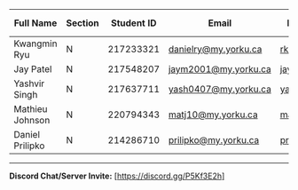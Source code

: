 | Full Name       | Section | Student ID  | Email                    | Best Way to Contact    | Discord Username  |
|---------------|---------|-------------|--------------------------|------------------------|------------------|
| Kwangmin Ryu  | N       | 217233321   | danielry@my.yorku.ca     | rkm9864@gmail.com      | sandwitche       |
| Jay Patel     | N       | 217548207   | jaym2001@my.yorku.ca     | jaym2001@my.yorku.ca   | Jay              |
| Yashvir Singh | N       | 217637711   | yash0407@my.yorku.ca     | yash0407@my.yorku.ca   | tBd              |
| Mathieu Johnson | N     | 220794343   | matj10@my.yorku.ca       | matj10@my.yorku.ca     | Mat_johnson      |
| Daniel Prilipko | N     | 214286710   | prilipko@my.yorku.ca     | prilipko@my.yorku.ca   | Dan the Man      |

---

**Discord Chat/Server Invite:** [https://discord.gg/P5Kf3E2h]


